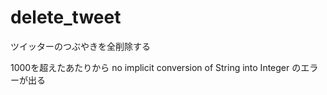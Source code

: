 # delete_tweet
ツイッターのつぶやきを全削除する

1000を超えたあたりから
no implicit conversion of String into Integer
のエラーが出る


